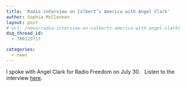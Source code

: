 ```yaml
---
title: 'Radio interview on Colbert’s America with Angel Clark'
author: Sophia McClennen
layout: post
# url: /news/radio-interview-on-colberts-america-with-angel-clark/
dsq_thread_id:
  - 786119717

categories: 
  - news
---
```

I spoke with Angel Clark for Radio Freedom on July 30.   Listen to the interview [here][1].

 [1]: http://www.spreaker.com/user/angelclark/sophia_mcclennen_on_the_angel_clark_show_1
